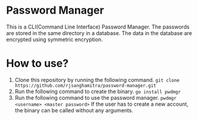 # Password Manager
This is a CLI(Command Line Interface) Password Manager.
The passwords are stored in the same directory in a database. The data in the database are encrypted using symmetric encryption.

# How to use?
1. Clone this repository by running the following command.
`git clone https://github.com/rjsanghamitra/password-manager.git`
2. Run the following command to create the binary.
`go install pwdmgr`
3. Run the following command to use the password manager.
`pwdmgr <username> <master password>`
If the user has to create a new account, the binary can be called without any arguments.
